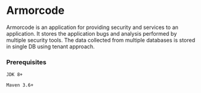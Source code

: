 # Armorcode
Armorcode is an application for providing security and services to an application. It stores the application bugs and analysis performed by multiple security tools.
The data collected from multiple databases is stored in single DB using tenant approach. 

### Prerequisites

```
JDK 8+
```
```
Maven 3.6+
```
